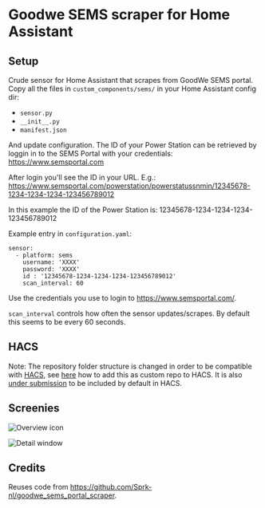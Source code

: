 # Goodwe SEMS scraper for Home Assistant

## Setup

Crude sensor for Home Assistant that scrapes from GoodWe SEMS portal. Copy all the files in `custom_components/sems/` in your Home Assistant config dir:
- `sensor.py`
- `__init__.py`
- `manifest.json`

And update configuration. The ID of your Power Station can be retrieved by loggin in to the SEMS Portal with your credentials:
https://www.semsportal.com

After login you'll see the ID in your URL. E.g.:
https://www.semsportal.com/powerstation/powerstatussnmin/12345678-1234-1234-1234-123456789012

In this example the ID of the Power Station is: 12345678-1234-1234-1234-123456789012

Example entry in `configuration.yaml`:

```
sensor:
  - platform: sems
    username: 'XXXX'
    password: 'XXXX'
    id : '12345678-1234-1234-1234-123456789012'
    scan_interval: 60
```

Use the credentials you use to login to https://www.semsportal.com/. 

`scan_interval` controls how often the sensor updates/scrapes. By default this seems to be every 60 seconds.

## HACS

Note: The repository folder structure is changed in order to be compatible with [HACS](https://custom-components.github.io/hacs/), see [here](https://custom-components.github.io/hacs/#add-custom-repos ) how to add this as custom repo to HACS.
It is also [under submission](https://github.com/custom-components/hacs/pull/111) to be included by default in HACS.

## Screenies

![Overview icon](images/sems-icon.png)

![Detail window](images/sems-details.png)

## Credits

Reuses code from https://github.com/Sprk-nl/goodwe_sems_portal_scraper.
